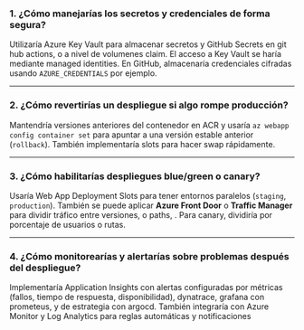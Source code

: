 ### 1. ¿Cómo manejarías los secretos y credenciales de forma segura?

Utilizaría Azure Key Vault para almacenar secretos y GitHub Secrets en git hub actions, o a nivel de volumenes claim. El acceso a Key Vault se haría mediante managed identities. En GitHub, almacenaría credenciales cifradas usando `AZURE_CREDENTIALS` por ejemplo.

---

### 2. ¿Cómo revertirías un despliegue si algo rompe producción?

Mantendría versiones anteriores del contenedor en ACR y usaría `az webapp config container set` para apuntar a una versión estable anterior (`rollback`). También implementaría slots para hacer swap rápidamente.

---

### 3. ¿Cómo habilitarías despliegues blue/green o canary?

Usaría Web App Deployment Slots para tener entornos paralelos (`staging`, `production`). También se puede aplicar **Azure Front Door** o **Traffic Manager** para dividir tráfico entre versiones, o paths, . Para canary, dividiría por porcentaje de usuarios o rutas.

---

### 4. ¿Cómo monitorearías y alertarías sobre problemas después del despliegue?

Implementaría Application Insights con alertas configuradas por métricas (fallos, tiempo de respuesta, disponibilidad), dynatrace, grafana con prometeus, y de estrategia con argocd. También integraría con Azure Monitor y Log Analytics para reglas automáticas y notificaciones

